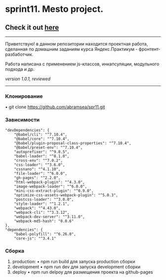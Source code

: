 # sprint11. Mesto project.  
## Check it out [here](https://abramsea.github.io/spr11/)

---

Приветствую! в данном репозитории находится проектная работа, сделанная по домашним заданиям курса Яндекс.Практикум - фронтент-разбаботчик.

Работа написана с применением js-классов, инкапсуляции, модульного подхода и др.

_version 1.0.1, reviewed_

---

### Клонирование

&bull; git clone https://github.com/abramsea/spr11.git

### Зависимости

    "devDependencies": {
        "@babel/cli": "^7.10.4",
        "@babel/core": "^7.10.4",
        "@babel/plugin-proposal-class-properties": "^7.10.4",
        "@babel/preset-env": "^7.10.4",
        "autoprefixer": "^9.8.5",
        "babel-loader": "^8.1.0",
        "cross-env": "^7.0.2",
        "css-loader": "^3.6.0",
        "cssnano": "^4.1.10",
        "file-loader": "^6.0.0",
        "gh-pages": "^2.2.0",
        "html-webpack-plugin": "^4.3.0",
        "image-webpack-loader": "^6.0.0",
        "mini-css-extract-plugin": "^0.9.0",
        "optimize-css-assets-webpack-plugin": "^5.0.3",
        "postcss-loader": "^3.0.0",
        "style-loader": "^1.2.1",
        "webpack": "^4.43.0",
        "webpack-cli": "^3.3.12",
        "webpack-dev-server": "^3.11.0",
        "webpack-md5-hash": "0.0.6"
    },
    "dependencies": {
        "babel-polyfill": "^6.26.0",
        "core-js": "^3.4.1"

### Сборка

1) production:
&bull; npm run build для запуска production сборки
2) development
&bull; npm run dev для запуска development сборки
3) deploy
&bull; npm run delpoy для размещения проекта на github-pages
